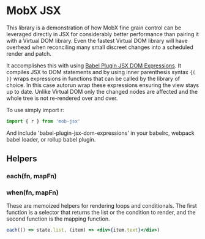 # MobX JSX

This library is a demonstration of how MobX fine grain control can be leveraged directly in JSX for considerably better performance than pairing it with a Virtual DOM library. Even the fastest Virtual DOM library will have overhead when reconciling many small discreet changes into a scheduled render and patch.

It accomplishes this with using [Babel Plugin JSX DOM Expressions](https://github.com/ryansolid/babel-plugin-jsx-dom-expressions). It compiles JSX to DOM statements and by using inner parenthesis syntax ```{( )}``` wraps expressions in functions that can be called by the library of choice. In this case autorun wrap these expressions ensuring the view stays up to date. Unlike Virtual DOM only the changed nodes are affected and the whole tree is not re-rendered over and over.

To use simply import r:

```js
import { r } from 'mob-jsx'
```

And include 'babel-plugin-jsx-dom-expressions' in your babelrc, webpack babel loader, or rollup babel plugin.

## Helpers

### each(fn, mapFn)
### when(fn, mapFn)

These are memoized helpers for rendering loops and conditionals. The first function is a selector that returns the list or the condition to render, and the second function is the mapping function.

```jsx
each(() => state.list, (item) => <div>{item.text}</div>)
```